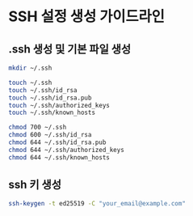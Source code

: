 # SSH 설정 생성 가이드라인
## .ssh 생성 및 기본 파일 생성
```bash
mkdir ~/.ssh

touch ~/.ssh
touch ~/.ssh/id_rsa
touch ~/.ssh/id_rsa.pub  
touch ~/.ssh/authorized_keys
touch ~/.ssh/known_hosts

chmod 700 ~/.ssh
chmod 600 ~/.ssh/id_rsa
chmod 644 ~/.ssh/id_rsa.pub  
chmod 644 ~/.ssh/authorized_keys
chmod 644 ~/.ssh/known_hosts
```
## ssh 키 생성
```bash
ssh-keygen -t ed25519 -C "your_email@example.com"
```
